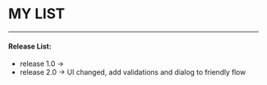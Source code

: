 # MY LIST
***

#### Release List:

* release 1.0 -> 
* release 2.0 -> UI changed, add validations and dialog to friendly flow